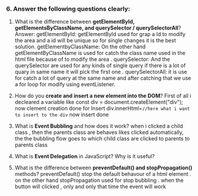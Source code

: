 ### 6. Answer the following questions clearly:

1. What is the difference between **getElementById, getElementsByClassName, and querySelector / querySelectorAll**?
Answer: 
getElementById: 
getElementById used for grap a Id to modify the area and a id will be unique so for single changes it is the best solution.
getElementbyClassName:
On the other hand getElementByClassName is used for catch the class name used in the html file because of to modify the area . 
querySelector:
And the querySelector are used for any kinds of single query if there is a lot of quary in same name it will pick the first one .
querySelectorAll:
it is use for catch a lot of query at the same name and after catching that we use a for loop for modify using eventListener.

2. How do you **create and insert a new element into the DOM**?
First of all i decleared a variable like 
const div = document.createElement("div");
now clement creation done
for Insert div.innerHtml=`//here what i want to insert to the div`
now insert done
3. What is **Event Bubbling** and how does it work?
when i clicked a child class , then the parents class are behaves likes clicked automatically, the the bubbling flow goes to which child class are clicked to parents to parents class
4. What is **Event Delegation** in JavaScript? Why is it useful?

5. What is the difference between **preventDefault() and stopPropagation()** methods?
preventDefault() stop the default behavour of a html element .
on the other hand stopPropagation used for stop bubbling . when the button will clicked , only and only that time the event will work